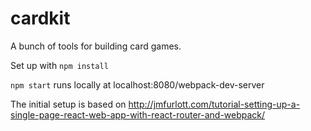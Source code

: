 # cardkit
A bunch of tools for building card games.

Set up with `npm install`

`npm start` runs locally at localhost:8080/webpack-dev-server

The initial setup is based on http://jmfurlott.com/tutorial-setting-up-a-single-page-react-web-app-with-react-router-and-webpack/
